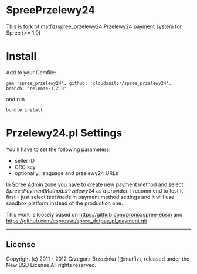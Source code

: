 SpreePrzelewy24
====================

This is fork of matfiz/spree_przelewy24
Przelewy24 payment system for Spree (>= 1.0)

Install
=======

Add to your Gemfile:

    gem 'spree_przelewy24', github: 'cloudsailor/spree_przelewy24', branch: 'release-1.2.0'

and run

    bundle install

Przelewy24.pl Settings
========

You'll have to set the following parameters:
  * seller ID
  * CRC key
  * optionally: language and przelewy24 URLs

In Spree Admin zone you have to create new payment method and select *Spree::PaymentMethod::Przelewy24* as a provider.
I recommend to test it first - just select *test mode* in payment method settings and it will use sandbox platform instead of the production one.

This work is loosely based on https://github.com/pronix/spree-ebsin and https://github.com/espresse/spree_dotpay_pl_payment.git.

------------------------------------------------------------------------------
License
------------------------------------------------------------------------------

Copyright (c) 2011 - 2012 Grzegorz Brzezinka (@matfiz), released under the New BSD License All rights reserved.
